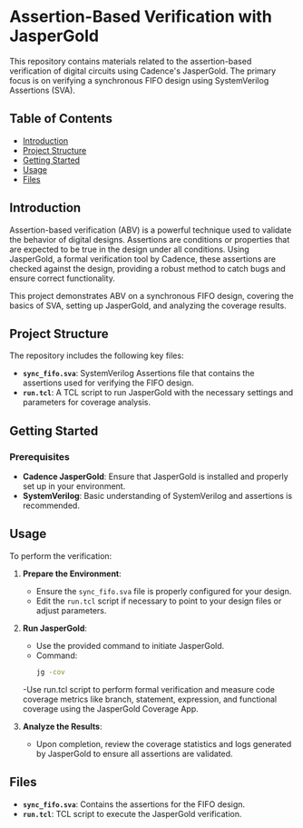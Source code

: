 # Assertion-Based Verification with JasperGold

This repository contains materials related to the assertion-based verification of digital circuits using Cadence's JasperGold. The primary focus is on verifying a synchronous FIFO design using SystemVerilog Assertions (SVA).

## Table of Contents

- [Introduction](#introduction)
- [Project Structure](#project-structure)
- [Getting Started](#getting-started)
- [Usage](#usage)
- [Files](#files)

## Introduction

Assertion-based verification (ABV) is a powerful technique used to validate the behavior of digital designs. Assertions are conditions or properties that are expected to be true in the design under all conditions. Using JasperGold, a formal verification tool by Cadence, these assertions are checked against the design, providing a robust method to catch bugs and ensure correct functionality.

This project demonstrates ABV on a synchronous FIFO design, covering the basics of SVA, setting up JasperGold, and analyzing the coverage results.

## Project Structure

The repository includes the following key files:

- **`sync_fifo.sva`**: SystemVerilog Assertions file that contains the assertions used for verifying the FIFO design.
- **`run.tcl`**: A TCL script to run JasperGold with the necessary settings and parameters for coverage analysis.

## Getting Started

### Prerequisites

- **Cadence JasperGold**: Ensure that JasperGold is installed and properly set up in your environment.
- **SystemVerilog**: Basic understanding of SystemVerilog and assertions is recommended.

## Usage

To perform the verification:

1. **Prepare the Environment**:
   - Ensure the `sync_fifo.sva` file is properly configured for your design.
   - Edit the `run.tcl` script if necessary to point to your design files or adjust parameters.

2. **Run JasperGold**:
   - Use the provided command to initiate JasperGold.
   - Command:
     ```sh
     jg -cov
     ```
   -Use run.tcl script to perform formal verification and measure code coverage metrics like branch, statement, expression, and functional coverage using the JasperGold Coverage App.
3. **Analyze the Results**:
   - Upon completion, review the coverage statistics and logs generated by JasperGold to ensure all assertions are validated.

## Files

- **`sync_fifo.sva`**: Contains the assertions for the FIFO design.
- **`run.tcl`**: TCL script to execute the JasperGold verification.
